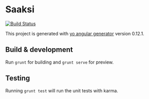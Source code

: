 # Saaksi
[![Build Status](https://travis-ci.org/Tumetsu/saaksi.svg)](https://travis-ci.org/Tumetsu/saaksi)

This project is generated with [yo angular generator](https://github.com/yeoman/generator-angular)
version 0.12.1.

## Build & development

Run `grunt` for building and `grunt serve` for preview.

## Testing

Running `grunt test` will run the unit tests with karma.
